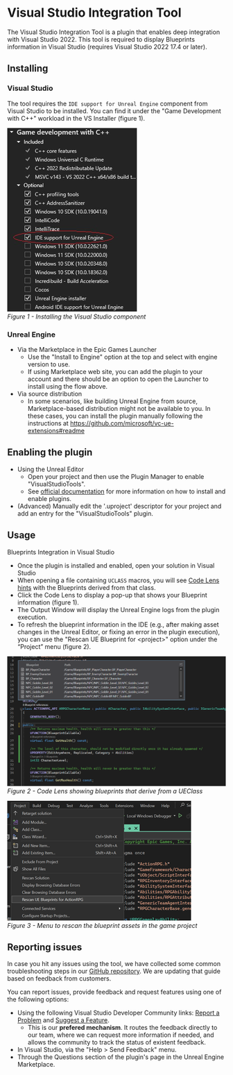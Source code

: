 # Visual Studio Integration Tool

The Visual Studio Integration Tool is a plugin that enables deep integration with Visual Studio 2022. This tool is required to display Blueprints information in Visual Studio (requires Visual Studio 2022 17.4 or later).

## Installing

### Visual Studio

The tool requires the `IDE support for Unreal Engine` component from Visual Studio to be installed. You can find it under the "Game Development with C++" workload in the VS Installer (figure 1).

![figure 1](./images/ide_support_ue.png) \
*Figure 1 - Installing the Visual Studio component*

### Unreal Engine

- Via the Marketplace in the Epic Games Launcher
  - Use the "Install to Engine" option at the top and select with engine version to use.
  - If using Marketplace web site, you can add the plugin to your account and there should be an option to open the Launcher to install using the flow above.
- Via source distribution
  - In some scenarios, like building Unreal Engine from source, Marketplace-based distribution might not be available to you. In these cases, you can install the plugin manually following the instructions at <https://github.com/microsoft/vc-ue-extensions#readme>

## Enabling the plugin

- Using the Unreal Editor
  - Open your project and then use the Plugin Manager to enable "VisualStudioTools".
  - See [official documentation](https://docs.unrealengine.com/INT/working-with-plugins-in-unreal-engine/) for more information on how to install and enable plugins.
- (Advanced) Manually edit the '.uproject' descriptor for your project and add an entry for the "VisualStudioTools" plugin.

## Usage

Blueprints Integration in Visual Studio

- Once the plugin is installed and enabled, open your solution in Visual Studio
- When opening a file containing `UCLASS` macros, you will see [Code Lens hints][codelens] with the Blueprints derived from that class.
- Click the Code Lens to display a pop-up that shows your Blueprint information (figure 1).
- The Output Window will display the Unreal Engine logs from the plugin execution.
- To refresh the blueprint information in the IDE (e.g., after making asset changes in the Unreal Editor, or fixing an error in the plugin execution), you can use the "Rescan UE Blueprint for \<project\>" option under the “Project” menu (figure 2).

![figure 2](./images/codelens.png) \
*Figure 2 - Code Lens showing blueprints that derive from a UEClass*

![figure 3](./images/bp_rescan.png) \
*Figure 3 - Menu to rescan the blueprint assets in the game project*

[codelens]: https://learn.microsoft.com/en-us/visualstudio/ide/find-code-changes-and-other-history-with-codelens?view=vs-2022

## Reporting issues

In case you hit any issues using the tool, we have collected some common troubleshooting steps in our [GitHub repository](https://github.com/microsoft/vc-ue-extensions/blob/main/Docs/troubleshooting.md). We are updating that guide based on feedback from customers.

You can report issues, provide feedback and request features using one of the following options:

- Using the following Visual Studio Developer Community links: [Report a Problem](https://aka.ms/feedback/cpp/unrealengine/report) and [Suggest a Feature](https://aka.ms/feedback/cpp/unrealengine/suggest).
  - This is our **prefered mechanism**. It routes the feedback directly to our team, where we can request more information if needed, and allows the community to track the status of existent feedback.
- In Visual Studio, via the "Help > Send Feedback" menu.
- Through the Questions section of the plugin's page in the Unreal Engine Marketplace.
